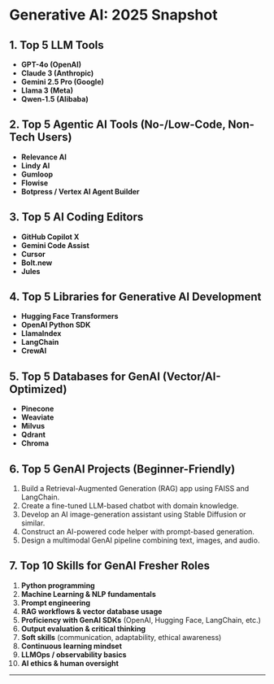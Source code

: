 # Generative AI: 2025 Snapshot

## 1. Top 5 LLM Tools
- **GPT-4o (OpenAI)**  
- **Claude 3 (Anthropic)**  
- **Gemini 2.5 Pro (Google)**  
- **Llama 3 (Meta)**  
- **Qwen-1.5 (Alibaba)**  

## 2. Top 5 Agentic AI Tools (No-/Low-Code, Non-Tech Users)
- **Relevance AI**  
- **Lindy AI**  
- **Gumloop**  
- **Flowise**  
- **Botpress / Vertex AI Agent Builder**  

## 3. Top 5 AI Coding Editors
- **GitHub Copilot X**  
- **Gemini Code Assist**  
- **Cursor**  
- **Bolt.new**  
- **Jules**  

## 4. Top 5 Libraries for Generative AI Development
- **Hugging Face Transformers**  
- **OpenAI Python SDK**  
- **LlamaIndex**  
- **LangChain**  
- **CrewAI**  

## 5. Top 5 Databases for GenAI (Vector/AI-Optimized)
- **Pinecone**  
- **Weaviate**  
- **Milvus**  
- **Qdrant**  
- **Chroma**  

## 6. Top 5 GenAI Projects (Beginner-Friendly)
1. Build a Retrieval-Augmented Generation (RAG) app using FAISS and LangChain.  
2. Create a fine-tuned LLM-based chatbot with domain knowledge.  
3. Develop an AI image-generation assistant using Stable Diffusion or similar.  
4. Construct an AI-powered code helper with prompt-based generation.  
5. Design a multimodal GenAI pipeline combining text, images, and audio.  

## 7. Top 10 Skills for GenAI Fresher Roles
1. **Python programming**  
2. **Machine Learning & NLP fundamentals**  
3. **Prompt engineering**  
4. **RAG workflows & vector database usage**  
5. **Proficiency with GenAI SDKs** (OpenAI, Hugging Face, LangChain, etc.)  
6. **Output evaluation & critical thinking**  
7. **Soft skills** (communication, adaptability, ethical awareness)  
8. **Continuous learning mindset**  
9. **LLMOps / observability basics**  
10. **AI ethics & human oversight**

---
